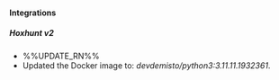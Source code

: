 
#### Integrations

##### Hoxhunt v2

- %%UPDATE_RN%%
- Updated the Docker image to: *devdemisto/python3:3.11.11.1932361*.
